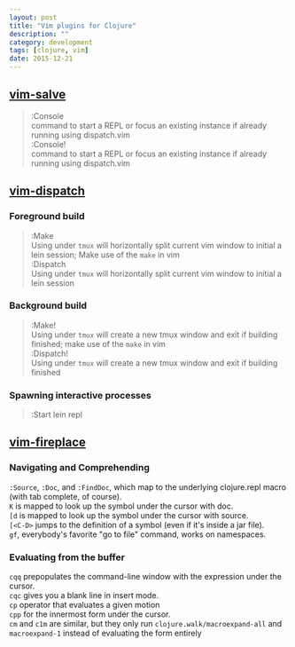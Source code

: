 ```yaml
---
layout: post
title: "Vim plugins for Clojure"
description: ""
category: development
tags: [clojure, vim]
date: 2015-12-21
---
```


## [vim-salve](https://github.com/tpope/vim-salve)

>:Console   
command to start a REPL or focus an existing instance if already running using dispatch.vim  
>:Console!  
command to start a REPL or focus an existing instance if already running using dispatch.vim  

## [vim-dispatch](https://github.com/tpope/vim-dispatch)

### Foreground build

>:Make  
Using under `tmux` will horizontally split current vim window to initial a lein session; Make use of the `make` in vim  
>:Dispatch  
Using under `tmux` will horizontally split current vim window to initial a lein session  

### Background build

>:Make!  
>Using under `tmux` will create a new tmux window and exit if building finished; make use of the `make` in vim  
>:Dispatch!  
>Using under `tmux` will create a new tmux window and exit if building finished  

### Spawning interactive processes
>:Start lein repl  

## [vim-fireplace](https://github.com/tpope/vim-fireplace)

### Navigating and Comprehending

`:Source`, `:Doc`, and `:FindDoc`, which map to the underlying clojure.repl macro (with tab complete, of course).  
`K` is mapped to look up the symbol under the cursor with doc.  
`[d` is mapped to look up the symbol under the cursor with source.  
`[<C-D>` jumps to the definition of a symbol (even if it's inside a jar file).  
`gf`, everybody's favorite "go to file" command, works on namespaces.  

### Evaluating from the buffer

`cqq` prepopulates the command-line window with the expression under the cursor.   
`cqc` gives you a blank line in insert mode.   
`cp` operator that evaluates a given motion    
`cpp` for the innermost form under the cursor.   
`cm` and `c1m` are similar, but they only run `clojure.walk/macroexpand-all` and `macroexpand-1` instead of evaluating the form entirely
